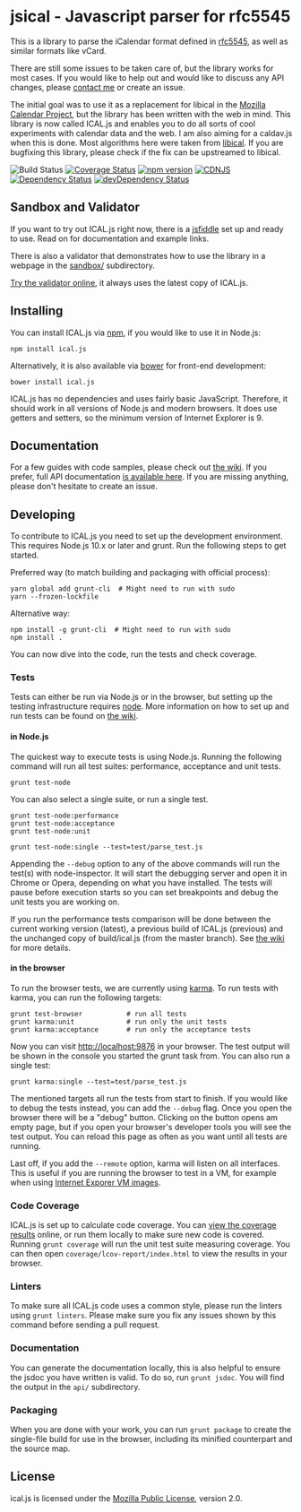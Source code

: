 # jsical - Javascript parser for rfc5545

This is a library to parse the iCalendar format defined in
[rfc5545](http://tools.ietf.org/html/rfc5545), as well as similar formats like
vCard.

There are still some issues to be taken care of, but the library works for most
cases. If you would like to help out and would like to discuss any API changes,
please [contact me](mailto:mozilla@kewis.ch) or create an issue.

The initial goal was to use it as a replacement for libical in the [Mozilla
Calendar Project](http://www.mozilla.org/projects/calendar/), but the library
has been written with the web in mind. This library is now called ICAL.js and
enables you to do all sorts of cool experiments with calendar data and the web.
I am also aiming for a caldav.js when this is done. Most algorithms here were
taken from [libical](https://github.com/libical/libical). If you are bugfixing
this library, please check if the fix can be upstreamed to libical.

![Build Status](https://github.com/mozilla-comm/ical.js/workflows/Checkin/badge.svg) [![Coverage Status](https://coveralls.io/repos/mozilla-comm/ical.js/badge.svg)](https://coveralls.io/r/mozilla-comm/ical.js) [![npm version](https://badge.fury.io/js/ical.js.svg)](http://badge.fury.io/js/ical.js) [![CDNJS](https://img.shields.io/cdnjs/v/ical.js.svg)](https://cdnjs.com/libraries/ical.js)  
[![Dependency Status](https://david-dm.org/mozilla-comm/ical.js.svg)](https://david-dm.org/mozilla-comm/ical.js) [![devDependency Status](https://david-dm.org/mozilla-comm/ical.js/dev-status.svg)](https://david-dm.org/mozilla-comm/ical.js?type=dev)

## Sandbox and Validator

If you want to try out ICAL.js right now, there is a
[jsfiddle](http://jsfiddle.net/kewisch/227efboL/) set up and ready to use. Read
on for documentation and example links.

There is also a validator that demonstrates how to use the library in a webpage
in the [sandbox/](https://github.com/mozilla-comm/ical.js/tree/master/sandbox)
subdirectory.

[Try the validator online](http://mozilla-comm.github.io/ical.js/validator.html), it always uses the latest copy of ICAL.js.

## Installing

You can install ICAL.js via [npm](https://www.npmjs.com/), if you would like to
use it in Node.js:
```
npm install ical.js
```

Alternatively, it is also available via [bower](http://bower.io/) for front-end
development:
```
bower install ical.js
```

ICAL.js has no dependencies and uses fairly basic JavaScript. Therefore, it
should work in all versions of Node.js and modern browsers. It does use getters
and setters, so the minimum version of Internet Explorer is 9.

## Documentation

For a few guides with code samples, please check out
[the wiki](https://github.com/mozilla-comm/ical.js/wiki). If you prefer,
full API documentation [is available here](http://mozilla-comm.github.io/ical.js/api/).
If you are missing anything, please don't hesitate to create an issue.

## Developing

To contribute to ICAL.js you need to set up the development environment. This
requires Node.js 10.x or later and grunt. Run the following steps to get
started.

Preferred way (to match building and packaging with official process):
```
yarn global add grunt-cli  # Might need to run with sudo
yarn --frozen-lockfile
```

Alternative way:
```
npm install -g grunt-cli  # Might need to run with sudo
npm install .
```

You can now dive into the code, run the tests and check coverage.

### Tests

Tests can either be run via Node.js or in the browser, but setting up the testing
infrastructure requires [node](https://github.com/nodejs/node). More
information on how to set up and run tests can be found on
[the wiki](https://github.com/mozilla-comm/ical.js/wiki/Running-Tests).

#### in Node.js

The quickest way to execute tests is using Node.js. Running the following command
will run all test suites: performance, acceptance and unit tests.

    grunt test-node

You can also select a single suite, or run a single test.

    grunt test-node:performance
    grunt test-node:acceptance
    grunt test-node:unit

    grunt test-node:single --test=test/parse_test.js

Appending the `--debug` option to any of the above commands will run the
test(s) with node-inspector. It will start the debugging server and open it in
Chrome or Opera, depending on what you have installed. The tests will pause
before execution starts so you can set breakpoints and debug the unit tests
you are working on.

If you run the performance tests comparison will be done between the current
working version (latest), a previous build of ICAL.js (previous) and the
unchanged copy of build/ical.js (from the master branch). See
[the wiki](https://github.com/mozilla-comm/ical.js/wiki/Running-Tests) for more
details.

#### in the browser

To run the browser tests, we are currently using [karma](http://karma-runner.github.io/).
To run tests with karma, you can run the following targets:

    grunt test-browser           # run all tests
    grunt karma:unit             # run only the unit tests
    grunt karma:acceptance       # run only the acceptance tests

Now you can visit [http://localhost:9876](http://localhost:9876) in your
browser. The test output will be shown in the console you started the grunt
task from. You can also run a single test:

    grunt karma:single --test=test/parse_test.js

The mentioned targets all run the tests from start to finish. If you would like
to debug the tests instead, you can add the `--debug` flag. Once you open the
browser there will be a "debug" button. Clicking on the button opens am empty
page, but if you open your browser's developer tools you will see the test
output. You can reload this page as often as you want until all tests are
running.

Last off, if you add the `--remote` option, karma will listen on all
interfaces. This is useful if you are running the browser to test in a VM, for
example when using [Internet Exporer VM images](https://developer.microsoft.com/en-us/microsoft-edge/tools/vms/).

### Code Coverage
ICAL.js is set up to calculate code coverage. You can
[view the coverage results](https://coveralls.io/r/mozilla-comm/ical.js)
online, or run them locally to make sure new code is covered. Running `grunt
coverage` will run the unit test suite measuring coverage. You can then open
`coverage/lcov-report/index.html` to view the results in your browser.

### Linters
To make sure all ICAL.js code uses a common style, please run the linters using
`grunt linters`. Please make sure you fix any issues shown by this command
before sending a pull request.

### Documentation
You can generate the documentation locally, this is also helpful to ensure the
jsdoc you have written is valid. To do so, run `grunt jsdoc`. You will find the
output in the `api/` subdirectory.

### Packaging
When you are done with your work, you can run `grunt package` to create the
single-file build for use in the browser, including its minified counterpart
and the source map.

## License
ical.js is licensed under the
[Mozilla Public License](https://www.mozilla.org/MPL/2.0/), version 2.0.

